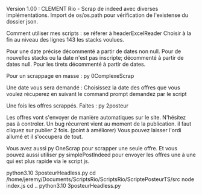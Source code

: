 Version 1.00 : 
CLEMENT Rio - Scrap de indeed avec diverses implémentations. 
Import de os/os.path pour vérification de l'existense du dossier json.

Comment utiliser mes scripts : 
se réferer à headerExcelReader 
Choisir à la fin au niveau des lignes 143 les stacks voulues.

Pour une date précise décommenté a partir de dates non null.
Pour de nouvelles stacks ou la date n'est pas inscripte; décommenté à partir de dates null.
Pour les tirets décommenté à partir de dates.

Pour un scrappage en masse : 
py 0ComplexeScrap

Une date vous sera demandé : 
Choisissez la date des offres que vous voulez récuperez en suivant le command prompt demandez par le script

Une fois les offres scrappés.
Faites : 
py 2posteur

Les offres vont s'envoyer de manière automatiques sur le site. N'hésitez pas à controler. Un 
bug récurrent vient au moment de la publication. il faut cliquez sur publier 2 fois. (point à améliorer)
Vous pouvez laisser l'ordi allumé et il s'occupera de tout.

Vous avez aussi py OneScrap pour scrapper une seule offre. 
Et vous pouvez aussi utiliser py simplePostIndeed pour envoyer les offres une à une qui est plus rapide via le script js.



python3.10 3posteurHeadless.py
cd /home/jeremy/Documents/ScriptsRio/ScriptsRio/ScriptePosteurTS/src
node index.js
cd ..
python3.10 3posteurHeadless.py
